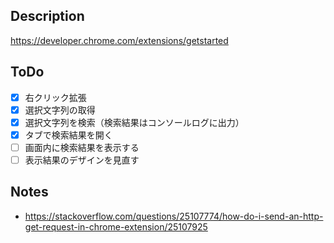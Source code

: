 
## Description

https://developer.chrome.com/extensions/getstarted

## ToDo

* [x] 右クリック拡張
* [x] 選択文字列の取得
* [x] 選択文字列を検索（検索結果はコンソールログに出力）
* [x] タブで検索結果を開く
* [ ] 画面内に検索結果を表示する
* [ ] 表示結果のデザインを見直す

## Notes

* https://stackoverflow.com/questions/25107774/how-do-i-send-an-http-get-request-in-chrome-extension/25107925
